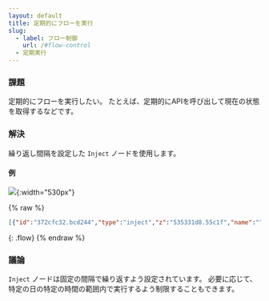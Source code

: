 ```yaml
---
layout: default
title: 定期的にフローを実行
slug:
  - label: フロー制御
    url: /#flow-control
  - 定期実行
---
```


### 課題

定期的にフローを実行したい。
たとえば、定期的にAPIを呼び出して現在の状態を取得するなどです。

### 解決

繰り返し間隔を設定した <code class="node">Inject</code> ノードを使用します。

#### 例

![](/images/basic/trigger-at-interval.png){:width="530px"}

{% raw %}
~~~json
[{"id":"372cfc32.bcd244","type":"inject","z":"535331d8.55c1f","name":"","topic":"","payload":"","payloadType":"date","repeat":"5","crontab":"","once":false,"x":150,"y":600,"wires":[["6c63c499.ce3adc"]]},{"id":"6c63c499.ce3adc","type":"debug","z":"535331d8.55c1f","name":"","active":true,"console":"false","complete":"false","x":410,"y":600,"wires":[]}]
~~~
{: .flow}
{% endraw %}

### 議論

<code class="node">Inject</code> ノードは固定の間隔で繰り返すよう設定されています。
必要に応じて、特定の日の特定の時間の範囲内で実行するよう制限することもできます。
